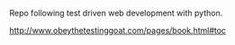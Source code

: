 Repo following test driven web development with python.

http://www.obeythetestinggoat.com/pages/book.html#toc
